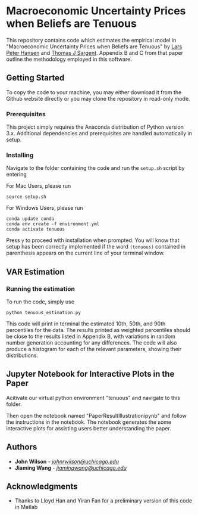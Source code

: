 # Macroeconomic Uncertainty Prices when Beliefs are Tenuous

This repository contains code which estimates the empirical model in "Macroeconomic Uncertainty Prices when Beliefs are Tenuous" by [Lars Peter Hansen][id1] and [Thomas J Sargent][id2]. Appendix B and C from that paper outline the methodology employed in this software.

[id1]: https://larspeterhansen.org/
[id2]: http://www.tomsargent.com/

## Getting Started

To copy the code to your machine, you may either download it from the Github website directly or you may clone the repository in read-only mode.

### Prerequisites

This project simply requires the Anaconda distribution of Python version 3.x. Additional dependencies and prerequisites are handled automatically in setup.

### Installing

Navigate to the folder containing the code and run the `setup.sh` script by entering

For Mac Users, please run 
```
source setup.sh
```
For Windows Users, please run
```
conda update conda
conda env create -f environment.yml
conda activate tenuous
```

Press `y` to proceed with installation when prompted. You will know that setup has been correctly implemented if the word `(tenuous)` contained in parenthesis appears on the current line of your terminal window.

## VAR Estimation

### Running the estimation

To run the code, simply use

```
python tenuous_estimation.py
```

This code will print in terminal the estimated 10th, 50th, and 90th percentiles for the data. The results printed as weighted percentiles should be close to the results listed in Appendix B, with variations in random number generation accounting for any differences. The code will also produce a histogram for each of the relevant parameters, showing their distributions.

## Jupyter Notebook for Interactive Plots in the Paper

Acitivate our virtual python environment "tenuous" and navigate to this folder.

Then open the notebook named "PaperResultIllustrationipynb" and follow the instructions in the notebook. The notebook generates the some interactive plots for assisting users better understanding the paper. 

## Authors

* **John Wilson** - *johnrwilson@uchicago.edu*
* **Jiaming Wang** - *jiamingwang@uchicago.edu*

## Acknowledgments

* Thanks to Lloyd Han and Yiran Fan for a preliminary version of this code in Matlab
